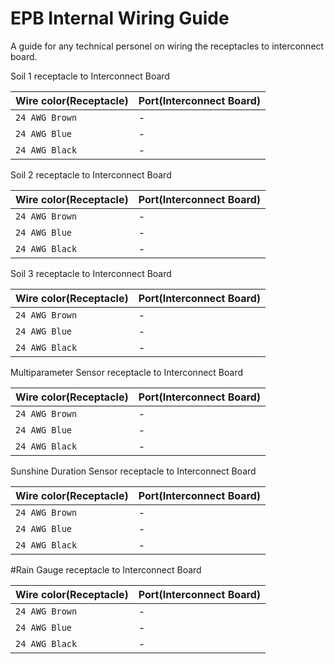 # EPB Internal Wiring Guide
A guide for any technical personel on wiring the receptacles to interconnect board.

Soil 1 receptacle to Interconnect Board

| Wire color(Receptacle) | Port(Interconnect Board) |
| --- | --- |
| `24 AWG Brown` | - |
| `24 AWG Blue` | - |
| `24 AWG Black` | - |


Soil 2 receptacle to Interconnect Board

| Wire color(Receptacle) | Port(Interconnect Board) |
| --- | --- |
| `24 AWG Brown` | - |
| `24 AWG Blue` | - |
| `24 AWG Black` | - |

Soil 3 receptacle to Interconnect Board

| Wire color(Receptacle) | Port(Interconnect Board) |
| --- | --- |
| `24 AWG Brown` | - |
| `24 AWG Blue` | - |
| `24 AWG Black` | - |

Multiparameter Sensor receptacle to Interconnect Board

| Wire color(Receptacle) | Port(Interconnect Board) |
| --- | --- |
| `24 AWG Brown` | - |
| `24 AWG Blue` | - |
| `24 AWG Black` | - |

Sunshine Duration Sensor receptacle to Interconnect Board

| Wire color(Receptacle) | Port(Interconnect Board) |
| --- | --- |
| `24 AWG Brown` | - |
| `24 AWG Blue` | - |
| `24 AWG Black` | - |

#Rain Gauge receptacle to Interconnect Board

| Wire color(Receptacle) | Port(Interconnect Board) |
| --- | --- |
| `24 AWG Brown` | - |
| `24 AWG Blue` | - |
| `24 AWG Black` | - |
